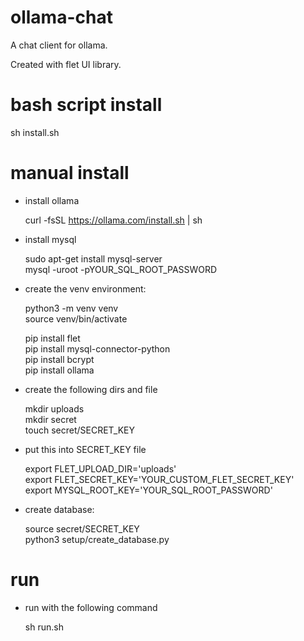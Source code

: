 # ollama-chat

A chat client for ollama.

Created with flet UI library.

# bash script install

sh install.sh

# manual install

- install ollama 

    curl -fsSL https://ollama.com/install.sh | sh

- install mysql

    sudo apt-get install mysql-server <br/>
    mysql -uroot -pYOUR_SQL_ROOT_PASSWORD <br/>

- create the venv environment: 
    
    python3 -m venv venv </br>
    source venv/bin/activate </br>

    pip install flet </br>
    pip install mysql-connector-python </br>
    pip install bcrypt </br>
    pip install ollama </br>

- create the following dirs and file

    mkdir uploads <br/>
    mkdir secret <br/>
    touch secret/SECRET_KEY <br/>

- put this into SECRET_KEY file
    
    export FLET_UPLOAD_DIR='uploads' <br/>
    export FLET_SECRET_KEY='YOUR_CUSTOM_FLET_SECRET_KEY' <br/>
    export MYSQL_ROOT_KEY='YOUR_SQL_ROOT_PASSWORD' <br/>

- create database: 
    
    source secret/SECRET_KEY <br/>
    python3 setup/create_database.py <br/>

# run

- run with the following command

    sh run.sh
